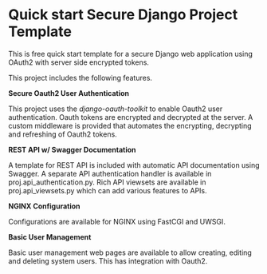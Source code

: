 # Quick start Secure Django Project Template

This is free quick start template for a secure Django web application using OAuth2 with server side encrypted tokens.

This project includes the following features.    

**Secure Oauth2 User Authentication**

This project uses the _django-oauth-toolkit_ to enable Oauth2 user authentication. Oauth tokens are 
encrypted and decrypted at the server. A custom middleware is provided that automates the encrypting, 
decrypting and refreshing of Oauth2 tokens.

**REST API w/ Swagger Documentation**

A template for REST API is included with automatic API documentation using Swagger. A separate API
authentication handler is available in proj.api_authentication.py. Rich API viewsets are available in 
proj.api_viewsets.py which can add various features to APIs.

**NGINX Configuration**

Configurations are available for NGINX using FastCGI and UWSGI.

**Basic User Management**

Basic user management web pages are available to allow creating, editing and deleting system users. This has integration with Oauth2.   

 